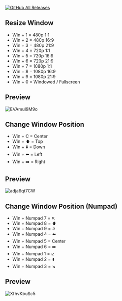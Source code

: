 [![GitHub All Releases](https://img.shields.io/github/downloads/afkarxyz/Window-Helper/total?style=for-the-badge)](https://github.com/afkarxyz/Window-Helper/releases)

## Resize Window

- Win + 1 = 480p 1:1
- Win + 2 = 480p 16:9
- Win + 3 = 480p 21:9
- Win + 4 = 720p 1:1
- Win + 5 = 720p 16:9
- Win + 6 = 720p 21:9
- Win + 7 = 1080p 1:1
- Win + 8 = 1080p 16:9
- Win + 9 = 1080p 21:9
- Win + 0 = Windowed / Fullscreen

## Preview

![EVAmuI9M9o](https://github.com/afkarxyz/Window-Helper/assets/173781715/b78090ab-d4dd-4497-9cb0-5ee10aa1608d)

## Change Window Position

- Win + C = Center
- Win + ⬆️ = Top
- Win + ⬇️ = Down
- Win + ⬅️ = Left
- Win + ➡️ = Right
  
## Preview

![adja6qt7CW](https://github.com/afkarxyz/Window-Helper/assets/173781715/e2869fda-e20a-47e1-a3c7-41ab431590af)

## Change Window Position (Numpad)

- Win + Numpad 7 = ↖️
- Win + Numpad 8 = ⬆️
- Win + Numpad 9 = ↗️
- Win + Numpad 4 = ⬅️
- Win + Numpad 5 = Center
- Win + Numpad 6 = ➡️
- Win + Numpad 1 = ↙️
- Win + Numpad 2 = ⬇️
- Win + Numpad 3 = ↘️

## Preview

![XfhvKbuSc5](https://github.com/afkarxyz/Window-Helper/assets/173781715/569bc336-97be-4c27-80d1-67e451e1ee8a)
